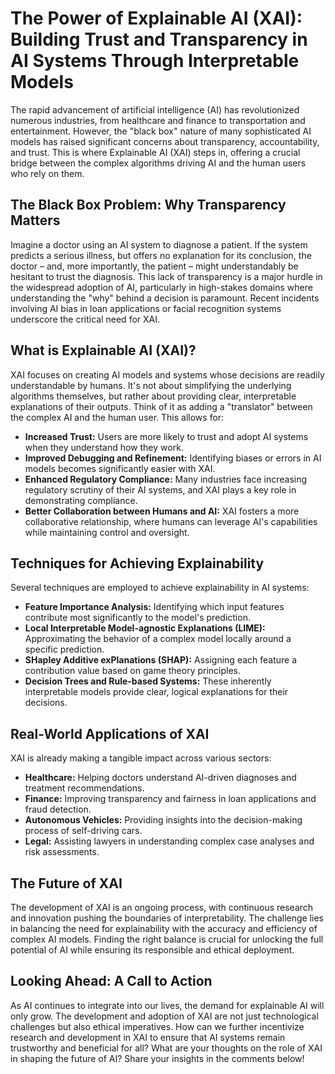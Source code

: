 # The Power of Explainable AI (XAI): Building Trust and Transparency in AI Systems Through Interpretable Models

The rapid advancement of artificial intelligence (AI) has revolutionized numerous industries, from healthcare and finance to transportation and entertainment.  However, the "black box" nature of many sophisticated AI models has raised significant concerns about transparency, accountability, and trust.  This is where Explainable AI (XAI) steps in, offering a crucial bridge between the complex algorithms driving AI and the human users who rely on them.

## The Black Box Problem: Why Transparency Matters

Imagine a doctor using an AI system to diagnose a patient.  If the system predicts a serious illness, but offers no explanation for its conclusion, the doctor – and, more importantly, the patient – might understandably be hesitant to trust the diagnosis.  This lack of transparency is a major hurdle in the widespread adoption of AI, particularly in high-stakes domains where understanding the "why" behind a decision is paramount.  Recent incidents involving AI bias in loan applications or facial recognition systems underscore the critical need for XAI.

## What is Explainable AI (XAI)?

XAI focuses on creating AI models and systems whose decisions are readily understandable by humans.  It's not about simplifying the underlying algorithms themselves, but rather about providing clear, interpretable explanations of their outputs.  Think of it as adding a "translator" between the complex AI and the human user. This allows for:

* **Increased Trust:** Users are more likely to trust and adopt AI systems when they understand how they work.
* **Improved Debugging and Refinement:** Identifying biases or errors in AI models becomes significantly easier with XAI.
* **Enhanced Regulatory Compliance:**  Many industries face increasing regulatory scrutiny of their AI systems, and XAI plays a key role in demonstrating compliance.
* **Better Collaboration between Humans and AI:**  XAI fosters a more collaborative relationship, where humans can leverage AI's capabilities while maintaining control and oversight.


## Techniques for Achieving Explainability

Several techniques are employed to achieve explainability in AI systems:

* **Feature Importance Analysis:** Identifying which input features contribute most significantly to the model's prediction.
* **Local Interpretable Model-agnostic Explanations (LIME):** Approximating the behavior of a complex model locally around a specific prediction.
* **SHapley Additive exPlanations (SHAP):** Assigning each feature a contribution value based on game theory principles.
* **Decision Trees and Rule-based Systems:**  These inherently interpretable models provide clear, logical explanations for their decisions.


##  Real-World Applications of XAI

XAI is already making a tangible impact across various sectors:

* **Healthcare:**  Helping doctors understand AI-driven diagnoses and treatment recommendations.
* **Finance:**  Improving transparency and fairness in loan applications and fraud detection.
* **Autonomous Vehicles:** Providing insights into the decision-making process of self-driving cars.
* **Legal:**  Assisting lawyers in understanding complex case analyses and risk assessments.


## The Future of XAI

The development of XAI is an ongoing process, with continuous research and innovation pushing the boundaries of interpretability. The challenge lies in balancing the need for explainability with the accuracy and efficiency of complex AI models.  Finding the right balance is crucial for unlocking the full potential of AI while ensuring its responsible and ethical deployment.


##  Looking Ahead:  A Call to Action

As AI continues to integrate into our lives, the demand for explainable AI will only grow.  The development and adoption of XAI are not just technological challenges but also ethical imperatives.  How can we further incentivize research and development in XAI to ensure that AI systems remain trustworthy and beneficial for all?  What are your thoughts on the role of XAI in shaping the future of AI? Share your insights in the comments below!
